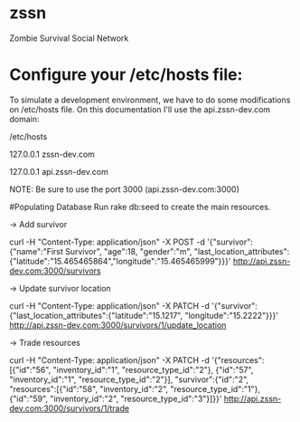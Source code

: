 # zssn
Zombie Survival Social Network

# Configure your /etc/hosts file:
To simulate a development environment, we have to do some modifications on /etc/hosts file. On this documentation I'll use the api.zssn-dev.com domain:

/etc/hosts

127.0.0.1       zssn-dev.com

127.0.0.1       api.zssn-dev.com

NOTE: Be sure to use the port 3000 (api.zssn-dev.com:3000)

#Populating Database
Run rake db:seed to create the main resources.

-> Add survivor

curl -H "Content-Type: application/json" -X POST -d '{"survivor":{"name":"First Survivor",  "age":18, "gender":"m", "last_location_attributes":{"latitude":"15.465465864","longitude":"15.465465999"}}}' http://api.zssn-dev.com:3000/survivors

-> Update survivor location

curl -H "Content-Type: application/json" -X PATCH -d '{"survivor":{"last_location_attributes":{"latitude":"15.1217", "longitude":"15.2222"}}}' http://api.zssn-dev.com:3000/survivors/1/update_location

-> Trade resources

curl -H "Content-Type: application/json" -X PATCH -d '{"resources":[{"id":"56", "inventory_id":"1", "resource_type_id":"2"}, {"id":"57", "inventory_id":"1", "resource_type_id":"2"}], "survivor":{"id":"2", "resources":[{"id":"58", "inventory_id":"2", "resource_type_id":"1"}, {"id":"59", "inventory_id":"2", "resource_type_id":"3"}]}}' http://api.zssn-dev.com:3000/survivors/1/trade

